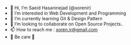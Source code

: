 - 👋 Hi, I’m Saeid Hasaninejad (@xorenir)
- 👀 I’m interested in Web Development and Programming
- 🌱 I’m currently learning Git & Design Pattern
- 💞️ I’m looking to collaborate on Open Source Projects..
- 📫 How to reach me : xoren.ir@gmail.com
- 🤍 Be care 🙂

<!---
xorenir/xorenir is a ✨ special ✨ repository because its `README.md` (this file) appears on your GitHub profile.
You can click the Preview link to take a look at your changes.
--->
